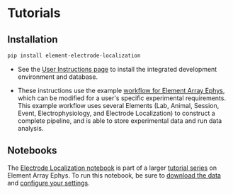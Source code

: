 # Tutorials

## Installation

```bash
pip install element-electrode-localization
```

+ See the [User Instructions page](https://datajoint.com/docs/elements/user-guide/) to 
install the integrated development environment and database.

+ These instructions use the example
[workflow for Element Array Ephys](https://github.com/datajoint/workflow-array-ephys),
which can be modified for a user's specific experimental requirements. This example
workflow uses several Elements (Lab, Animal, Session, Event, Electrophysiology, and
Electrode Localization) to construct a complete pipeline, and is able to store
experimental data and run data analysis.

## Notebooks

The [Electrode Localization notebook](./08-electrode-localization.ipynb) is part of a
larger [tutorial series](https://datajoint.com/docs/elements/element-array-ephys/latest/tutorials/)
on Element Array Ephys. To run this notebook, be sure to
[download the data](https://datajoint.com/docs/elements/element-array-ephys/latest/tutorials/00-data-download-optional/)
and [configure your settings](https://datajoint.com/docs/elements/element-array-ephys/latest/tutorials/01-configure/).
